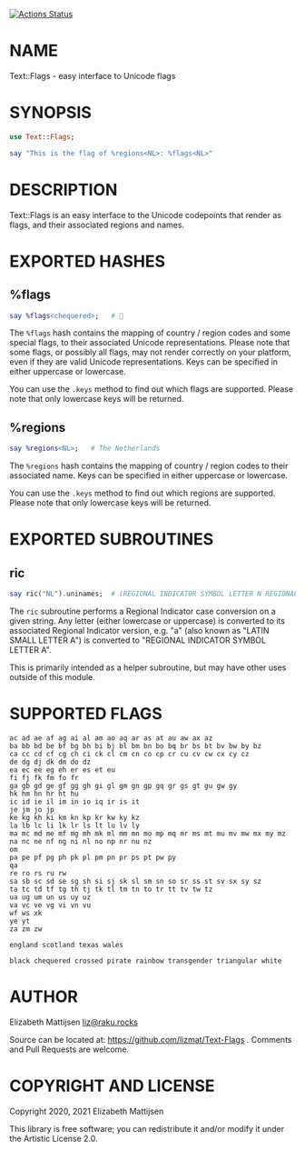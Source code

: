 [![Actions Status](https://github.com/lizmat/Text-Flags/workflows/test/badge.svg)](https://github.com/lizmat/Text-Flags/actions)

NAME
====

Text::Flags - easy interface to Unicode flags

SYNOPSIS
========

```raku
use Text::Flags;

say "This is the flag of %regions<NL>: %flags<NL>"
```

DESCRIPTION
===========

Text::Flags is an easy interface to the Unicode codepoints that render as flags, and their associated regions and names.

EXPORTED HASHES
===============

%flags
------

```raku
say %flags<chequered>;   # 🏁
```

The `%flags` hash contains the mapping of country / region codes and some special flags, to their associated Unicode representations. Please note that some flags, or possibly all flags, may not render correctly on your platform, even if they are valid Unicode representations. Keys can be specified in either uppercase or lowercase.

You can use the `.keys` method to find out which flags are supported. Please note that only lowercase keys will be returned.

%regions
--------

```raku
say %regions<NL>;   # The Netherlands
```

The `%regions` hash contains the mapping of country / region codes to their associated name. Keys can be specified in either uppercase or lowercase.

You can use the `.keys` method to find out which regions are supported. Please note that only lowercase keys will be returned.

EXPORTED SUBROUTINES
====================

ric
---

```raku
say ric("NL").uninames;  # (REGIONAL INDICATOR SYMBOL LETTER N REGIONAL INDICATOR SYMBOL LETTER L)
```

The `ric` subroutine performs a Regional Indicator case conversion on a given string. Any letter (either lowercase or uppercase) is converted to its associated Regional Indicator version, e.g. "a" (also known as "LATIN SMALL LETTER A") is converted to "REGIONAL INDICATOR SYMBOL LETTER A".

This is primarily intended as a helper subroutine, but may have other uses outside of this module.

SUPPORTED FLAGS
===============

    ac ad ae af ag ai al am ao aq ar as at au aw ax az
    ba bb bd be bf bg bh bi bj bl bm bn bo bq br bs bt bv bw by bz
    ca cc cd cf cg ch ci ck cl cm cn co cp cr cu cv cw cx cy cz
    de dg dj dk dm do dz
    ea ec ee eg eh er es et eu
    fi fj fk fm fo fr
    ga gb gd ge gf gg gh gi gl gm gn gp gq gr gs gt gu gw gy
    hk hm hn hr ht hu
    ic id ie il im in io iq ir is it
    je jm jo jp
    ke kg kh ki km kn kp kr kw ky kz
    la lb lc li lk lr ls lt lu lv ly
    ma mc md me mf mg mh mk ml mm mn mo mp mq mr ms mt mu mv mw mx my mz
    na nc ne nf ng ni nl no np nr nu nz
    om
    pa pe pf pg ph pk pl pm pn pr ps pt pw py
    qa
    re ro rs ru rw
    sa sb sc sd se sg sh si sj sk sl sm sn so sr ss st sv sx sy sz
    ta tc td tf tg th tj tk tl tm tn to tr tt tv tw tz
    ua ug um un us uy uz
    va vc ve vg vi vn vu
    wf ws xk
    ye yt
    za zm zw

    england scotland texas wales

    black chequered crossed pirate rainbow transgender triangular white

AUTHOR
======

Elizabeth Mattijsen <liz@raku.rocks>

Source can be located at: https://github.com/lizmat/Text-Flags . Comments and Pull Requests are welcome.

COPYRIGHT AND LICENSE
=====================

Copyright 2020, 2021 Elizabeth Mattijsen

This library is free software; you can redistribute it and/or modify it under the Artistic License 2.0.

